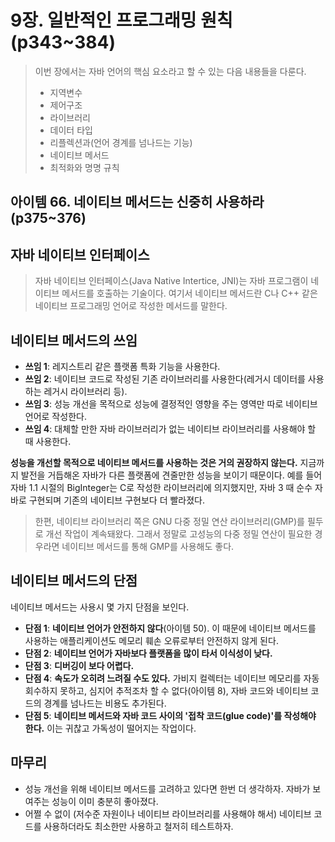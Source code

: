 # 9장. 일반적인 프로그래밍 원칙(p343~384)

> 이번 장에서는 자바 언어의 핵심 요소라고 할 수 있는 다음 내용들을 다룬다.
>
> - 지역변수
> - 제어구조
> - 라이브러리
> - 데이터 타입 
> - 리플렉션과(언어 경계를 넘나드는 기능) 
> - 네이티브 메서드
> - 최적화와 명명 규칙

## 아이템 66. 네이티브 메서드는 신중히 사용하라(p375~376)

## 자바 네이티브 인터페이스

> 자바 네이티브 인터페이스(Java Native Intertice, JNI)는 자바 프로그램이 네이티브 메서드를 호출하는 기술이다. 여기서 네이티브 메서드란 C나 C++ 같은 네이티브 프로그래밍 언어로 작성한 메서드를 말한다.

## 네이티브 메서드의 쓰임

- **쓰임 1**: 레지스트리 같은 플랫폼 특화 기능을 사용한다.
- **쓰임 2**: 네이티브 코드로 작성된 기존 라이브러리를 사용한다(레거시 데이터를 사용하는 레거시 라이브러리 등).
- **쓰임 3**: 성능 개선을 목적으로 성능에 결정적인 영향을 주는 영역만 따로 네이티브 언어로 작성한다.
- **쓰임 4**: 대체할 만한 자바 라이브러리가 없는 네이티브 라이브러리를 사용해야 할 때 사용한다.

**성능을 개선할 목적으로 네이티브 메서드를 사용하는 것은 거의 권장하지 않는다.** 지금까지 발전을 거듭해온 자바가 다른 플랫폼에 견줄만한 성능을 보이기 때문이다. 예를 들어 자바 1.1 시절의 BigInteger는 C로 작성한 라이브러리에 의지했지만, 자바 3 때 순수 자바로 구현되며 기존의 네이티브 구현보다 더 빨라졌다.

> 한편, 네이티브 라이브러리 쪽은 GNU 다중 정밀 연산 라이브러리(GMP)를 필두로 개선 작업이 계속돼왔다. 그래서 정말로 고성능의 다중 정밀 연산이 필요한 경우라면 네이티브 메서드를 통해 GMP를 사용해도 좋다.

## 네이티브 메서드의 단점

네이티브 메서드는 사용시 몇 가지 단점을 보인다.

- **단점 1**:  **네이티브 언어가 안전하지 않다**(아이템 50). 이 때문에 네이티브 메서드를 사용하는 애플리케이션도 메모리 훼손 오류로부터 안전하지 않게 된다. 
- **단점 2**: **네이티브 언어가 자바보다 플랫폼을 많이 타서 이식성이 낮다.**
- **단점 3**: **디버깅이 보다 어렵다.** 
- **단점 4**: **속도가 오히려 느려질 수도 있다.** 가비지 컬렉터는 네이티브 메모리를 자동 회수하지 못하고, 심지어 추적조차 할 수 없다(아이템 8), 자바 코드와 네이티브 코드의 경계를 넘나드는 비용도 추가된다.
- **단점 5**: **네이티브 메서드와 자바 코드 사이의 '접착 코드(glue code)'를 작성해야 한다.** 이는 귀찮고 가독성이 떨어지는 작업이다.

## 마무리

- 성능 개선을 위해 네이티브 메서드를 고려하고 있다면 한번 더 생각하자. 자바가 보여주는 성능이 이미 충분히 좋아졌다.
- 어쩔 수 없이 (저수준 자원이나 네이티브 라이브러리를 사용해야 해서) 네이티브 코드를 사용하더라도 최소한만 사용하고 철저히 테스트하자.


